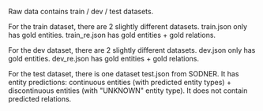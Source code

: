 Raw data contains train / dev / test datasets.

For the train dataset, there are 2 slightly different datasets. train.json only has gold entities. train_re.json has gold entities + gold relations.

For the dev dataset, there are 2 slightly different datasets. dev.json only has gold entities. dev_re.json has gold entities + gold relations.

For the test dataset, there is one dataset test.json from SODNER. It has entity predictions: continuous entities (with predicted entity types) + discontinuous entities (with "UNKNOWN" entity type). It does not contain predicted relations.